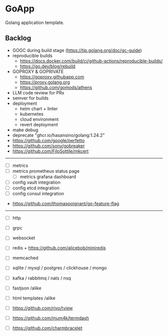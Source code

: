 # GoApp

Golang application template.

## Backlog

+ GOGC during build stage (https://tip.golang.org/doc/gc-guide)
+ reproducible builds
  * https://docs.docker.com/build/ci/github-actions/reproducible-builds/
  * https://go.dev/blog/rebuild
+ GOPROXY & GOPRIVATE
  * https://goproxy.githubapp.com
  * https://proxy.golang.org
  * https://github.com/gomods/athens
+ LLM code review for PRs
+ semver for builds
+ deployment
  * helm chart + linter
  * kubernetes
  * cloud environment
  * revert deployment
+ make debug
+ deprecate "ghcr.io/hasansino/golang:1.24.2"
+ https://github.com/google/perfetto
+ https://github.com/sony/gobreaker
+ https://github.com/FiloSottile/mkcert

---

+ [ ] metrics
+ [ ] metrics prometheus status page
  + [ ] metrics grafana dashboard

+ [ ] config vault integration
+ [ ] config etcd integration
+ [ ] config consul integration
+ https://github.com/thomaspoignant/go-feature-flag

---

+ [ ] http
+ [ ] grpc
+ [ ] websocket
+ [ ] redis + https://github.com/alicebob/miniredis
+ [ ] memcached
+ [ ] sqlite / mysql / postgres / clickhouse / mongo
+ [ ] kafka / rabbitmq / nats / nsq

+ [ ] fastjson /alike
+ [ ] html templates /alike

+ [ ] https://github.com/rivo/tview
+ [ ] https://github.com/mum4k/termdash
+ [ ] https://github.com/charmbracelet
